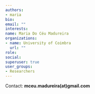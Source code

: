 ```yaml
---
authors:
- maria
bio: 
email: ""
interests:
name: Maria Do Céu Madureira
organizations:
- name: University of Coimbra
  url: ""
role: 
social:
superuser: true
user_groups:
- Researchers
---
```



Contact: **mceu.madureira(at)gmail.com**